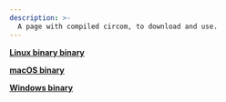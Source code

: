 ```yaml
---
description: >-
  A page with compiled circom, to download and use.
---
```


[**Linux binary binary**](https://github.com/iden3/circom/releases/latest/download/circom-linux-amd64)

[**macOS binary**](https://github.com/iden3/circom/releases/latest/download/circom-macos-amd64)

[**Windows binary**](https://github.com/iden3/circom/releases/latest/download/circom-windows-amd64.exe)